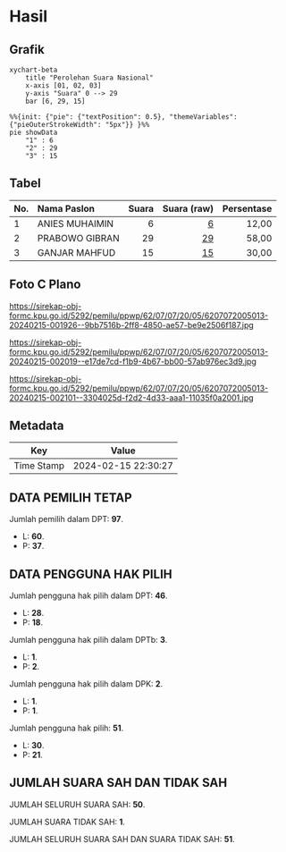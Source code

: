 # Hasil

## Grafik

```mermaid
xychart-beta
    title "Perolehan Suara Nasional"
    x-axis [01, 02, 03]
    y-axis "Suara" 0 --> 29
    bar [6, 29, 15]
```

```mermaid
%%{init: {"pie": {"textPosition": 0.5}, "themeVariables": {"pieOuterStrokeWidth": "5px"}} }%%
pie showData
    "1" : 6
    "2" : 29
    "3" : 15
```

## Tabel

| No. | Nama Paslon    | Suara | Suara (raw) | Persentase |
|:--- |:-------------- | -----:| -----------:| ----------:|
| 1   | ANIES MUHAIMIN | 6     | [6][p-1]    | 12,00      |
| 2   | PRABOWO GIBRAN | 29    | [29][p-2]   | 58,00      |
| 3   | GANJAR MAHFUD  | 15    | [15][p-3]   | 30,00      |


[p-1]: https://github.com/gigit-pemilu/pemilu-2024/blob/main/pilpres/hitung-suara/sub/62-kalimantan-tengah/sub/07-seruyan/sub/07-seruyan-raya/sub/2005-bangkal/sub/013-tps/sub/paslon-1.txt
[p-2]: https://github.com/gigit-pemilu/pemilu-2024/blob/main/pilpres/hitung-suara/sub/62-kalimantan-tengah/sub/07-seruyan/sub/07-seruyan-raya/sub/2005-bangkal/sub/013-tps/sub/paslon-2.txt
[p-3]: https://github.com/gigit-pemilu/pemilu-2024/blob/main/pilpres/hitung-suara/sub/62-kalimantan-tengah/sub/07-seruyan/sub/07-seruyan-raya/sub/2005-bangkal/sub/013-tps/sub/paslon-3.txt

## Foto C Plano

https://sirekap-obj-formc.kpu.go.id/5292/pemilu/ppwp/62/07/07/20/05/6207072005013-20240215-001926--9bb7516b-2ff8-4850-ae57-be9e2506f187.jpg

https://sirekap-obj-formc.kpu.go.id/5292/pemilu/ppwp/62/07/07/20/05/6207072005013-20240215-002019--e17de7cd-f1b9-4b67-bb00-57ab976ec3d9.jpg

https://sirekap-obj-formc.kpu.go.id/5292/pemilu/ppwp/62/07/07/20/05/6207072005013-20240215-002101--3304025d-f2d2-4d33-aaa1-11035f0a2001.jpg


## Metadata

| Key        | Value               |
| ---------- | ------------------- |
| Time Stamp | 2024-02-15 22:30:27 |


## DATA PEMILIH TETAP

Jumlah pemilih dalam DPT: **97**.
 * L: **60**.
 * P: **37**.

## DATA PENGGUNA HAK PILIH

Jumlah pengguna hak pilih dalam DPT: **46**.
 * L: **28**.
 * P: **18**.

Jumlah pengguna hak pilih dalam DPTb: **3**.
 * L: **1**.
 * P: **2**.

Jumlah pengguna hak pilih dalam DPK: **2**.
 * L: **1**.
 * P: **1**.

Jumlah pengguna hak pilih: **51**.
 * L: **30**.
 * P: **21**.

## JUMLAH SUARA SAH DAN TIDAK SAH

JUMLAH SELURUH SUARA SAH: **50**.

JUMLAH SUARA TIDAK SAH: **1**.

JUMLAH SELURUH SUARA SAH DAN SUARA TIDAK SAH: **51**.


